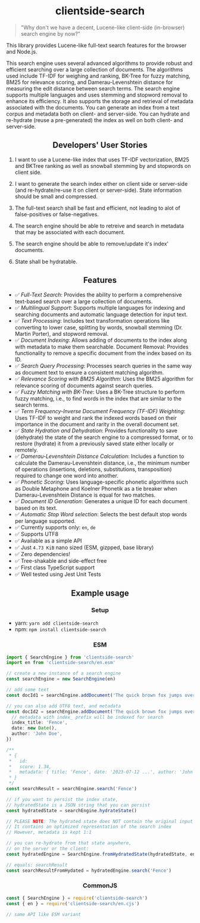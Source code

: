 <h1 align="center">clientside-search</h1>

> "Why don't we have a decent, Lucene-like client-side (in-browser) search engine by now?"

This library provides Lucene-like full-text search features for the browser and Node.js.

This search engine uses several advanced algorithms to provide robust and efficient searching over a large collection of documents. The algorithms used include TF-IDF for weighing and ranking, BK-Tree for fuzzy matching, BM25 for relevance scoring, and Damerau-Levenshtein distance for measuring the edit distance between search terms. The search engine supports multiple languages and uses stemming and stopword removal to enhance its efficiency. It also supports the storage and retrieval of metadata associated with the documents. You can generate an index from a text corpus and metadata both on client- and server-side. You can hydrate and re-hydrate (reuse a pre-generated) the index as well on both client- and server-side.

<h2 align="center">Developers' User Stories</h2>

1. I want to use a Lucene-like index that uses TF-IDF vectorization, BM25 and BKTree ranking as well as snowball stemming by and stopwords on client side.

2. I want to generate the search index either on client side or server-side (and re-hydrate/re-use it on client or server-side). State information should be small and compressed.

3. The full-text search shall be fast and efficient, not leading to alot of false-positives or false-negatives.

4. The search engine should be able to retreive and search in metadata that may be associated with each document.

5. The search engine should be able to remove/update it's index' documents.

6. State shall be hydratable.

<h2 align="center">Features</h2>

- ✅ _Full-Text Search_: Provides the ability to perform a comprehensive text-based search over a large collection of documents.
- ✅ _Multilingual Support_: Supports multiple languages for indexing and searching documents and automatic language detection for input text.
- ✅ _Text Processing_: Includes text transformation operations like converting to lower case, splitting by words, snowball stemming (Dr. Martin Porter), and stopword removal.
- ✅ _Document Indexing_: Allows adding of documents to the index along with metadata to make them searchable.
  Document Removal: Provides functionality to remove a specific document from the index based on its ID.
- ✅ _Search Query Processing_: Processes search queries in the same way as document text to ensure a consistent matching algorithm.
- ✅ _Relevance Scoring with BM25 Algorithm_: Uses the BM25 algorithm for relevance scoring of documents against search queries.
- ✅ _Fuzzy Matching with BK-Tree_: Uses a BK-Tree structure to perform fuzzy matching, i.e., to find words in the index that are similar to the search terms.
- ✅ _Term Frequency-Inverse Document Frequency (TF-IDF) Weighting_: Uses TF-IDF to weight and rank the indexed words based on their importance in the document and rarity in the overall document set.
- ✅ _State Hydration and Dehydration_: Provides functionality to save (dehydrate) the state of the search engine to a compressed format, or to restore (hydrate) it from a previously saved state either locally or remotely.
- ✅ _Damerau-Levenshtein Distance Calculation_: Includes a function to calculate the Damerau-Levenshtein distance, i.e., the minimum number of operations (insertions, deletions, substitutions, transposition) required to change one word into another.
- ✅ _Phonetic Scoring_: Uses language-specific phonetic algorithms such as Double Metaphone and Koelner Phonetik as a tie breaker when Damerau-Levenshtein Distance is equal for two matches.
- ✅ _Document ID Generation_: Generates a unique ID for each document based on its text.
- ✅ _Automatic Stop Word selection_: Selects the best default stop words per language supported.
- ✅ Currently supports only: `en`, `de`
- ✅ Supports UTF8
- ✅ Available as a simple API
- ✅ Just `4.73 KiB` nano sized (ESM, gizpped, base library)
- ✅ Zero dependencies!
- ✅ Tree-shakable and side-effect free
- ✅ First class TypeScript support
- ✅ Well tested using Jest Unit Tests

<h2 align="center">Example usage</h2>

<h3 align="center">Setup</h3>

- yarn: `yarn add clientside-search`
- npm: `npm install clientside-search`

<h3 align="center">ESM</h3>

```ts
import { SearchEngine } from 'clientside-search'
import en from 'clientside-search/en.esm'

// create a new instance of a search engine
const searchEngine = new SearchEngine(en)

// add some text
const docId1 = searchEngine.addDocument('The quick brown fox jumps over the lazy dog')

// you can also add UTF8 text, and metadata
const docId2 = searchEngine.addDocument('The quick brown fox jumps over the fence ✅', {
  // metadata with index_ prefix will be indexed for search
  index_title: 'Fence',
  date: new Date(),
  author: 'John Doe',
})

/**
 * {
 *   id:
 *   score: 1.34,
 *   metadata: { title: 'Fence', date: '2023-07-12 ...', author: 'John Doe' }
 * }
 */
const searchResult = searchEngine.search('Fence')

// if you want to persist the index state,
// hydratedState is a JSON string that you can persist
const hydratedState = searchEngine.hydrateState()

// PLEASE NOTE: The hydrated state does NOT contain the original input text
// It contains an optimized representation of the search index
// However, metadata is kept 1:1

// you can re-hydrate from that state anywhere,
// on the server or the client:
const hydratedEngine = SearchEngine.fromHydratedState(hydratedState, en)

// equals: searchResult
const searchResultFromHydated = hydratedEngine.search('Fence')
```

<h3 align="center">CommonJS</h3>

```ts
const { SearchEngine } = require('clientside-search')
const { en } = require('clientside-search/en.cjs')

// same API like ESM variant
```
